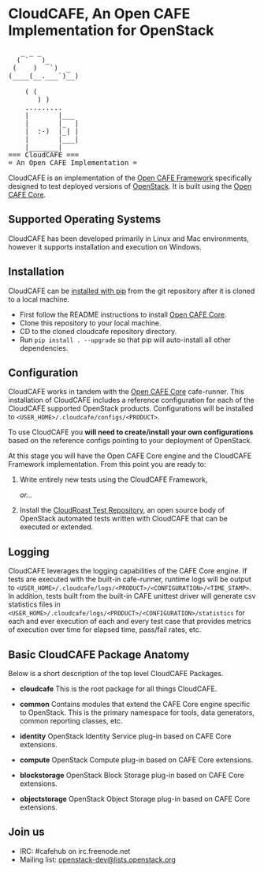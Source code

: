 CloudCAFE, An Open CAFE Implementation for OpenStack
====================================================

<pre>
   _ _ _
  ( `   )_
 (    )   `)  _
(____(__.___`)__)

    ( (
       ) )
    .........
    |       |___
    |       |_  |
    |  :-)  |_| |
    |       |___|
    |_______|
=== CloudCAFE ===
= An Open CAFE Implementation =
</pre>

CloudCAFE is an implementation of the [Open CAFE Framework](https://github.com/stackforge/opencafe) specifically
designed to test deployed versions of [OpenStack](http://http://www.openstack.org/). It is built using the
[Open CAFE Core](https://github.com/stackforge/opencafe).


Supported Operating Systems
---------------------------
CloudCAFE has been developed primarily in Linux and Mac environments, however it supports installation and
execution on Windows.


Installation
------------
CloudCAFE can be [installed with pip](https://pypi.python.org/pypi/pip) from the git repository after it is cloned to
a local machine.

* First follow the README instructions to install [Open CAFE Core](https://github.com/stackforge/opencafe).
* Clone this repository to your local machine.
* CD to the cloned cloudcafe repository directory.
* Run `pip install . --upgrade` so that pip will auto-install all other dependencies.


Configuration
--------------
CloudCAFE works in tandem with the [Open CAFE Core](https://github.com/stackforge/opencafe) cafe-runner. This
installation of CloudCAFE includes a reference configuration for each of the CloudCAFE supported OpenStack products.
Configurations will be installed to `<USER_HOME>/.cloudcafe/configs/<PRODUCT>`.

To use CloudCAFE you **will need to create/install your own configurations** based on the reference configs pointing
to your deployment of OpenStack.

At this stage you will have the Open CAFE Core engine and the CloudCAFE Framework implementation. From this point you
are ready to:

1. Write entirely new tests using the CloudCAFE Framework,

   *or...*

2. Install the [CloudRoast Test Repository](https://github.com/stackforge/cloudroast), an open source body of
   OpenStack automated tests written with CloudCAFE that can be executed or extended.


Logging
-------
CloudCAFE leverages the logging capabilities of the CAFE Core engine. If tests are executed with the built-in
cafe-runner, runtime logs will be output to `<USER_HOME>/.cloudcafe/logs/<PRODUCT>/<CONFIGURATION>/<TIME_STAMP>`.
In addition, tests built from the built-in CAFE unittest driver will generate csv statistics files in
`<USER_HOME>/.cloudcafe/logs/<PRODUCT>/<CONFIGURATION>/statistics` for each and ever execution of each and every test
case that provides metrics of execution over time for elapsed time, pass/fail rates, etc.


Basic CloudCAFE Package Anatomy
-------------------------------
Below is a short description of the top level CloudCAFE Packages.

* **cloudcafe**
  This is the root package for all things CloudCAFE.

* **common**
  Contains modules that extend the CAFE Core engine specific to OpenStack. This is the primary namespace for tools,
  data generators, common reporting classes, etc.

* **identity**
  OpenStack Identity Service plug-in based on CAFE Core extensions.

* **compute**
  OpenStack Compute plug-in based on CAFE Core extensions.

* **blockstorage**
  OpenStack Block Storage plug-in based on CAFE Core extensions.

* **objectstorage**
  OpenStack Object Storage plug-in based on CAFE Core extensions.


Join us
-------

* IRC: #cafehub on irc.freenode.net
* Mailing list: openstack-dev@lists.openstack.org
